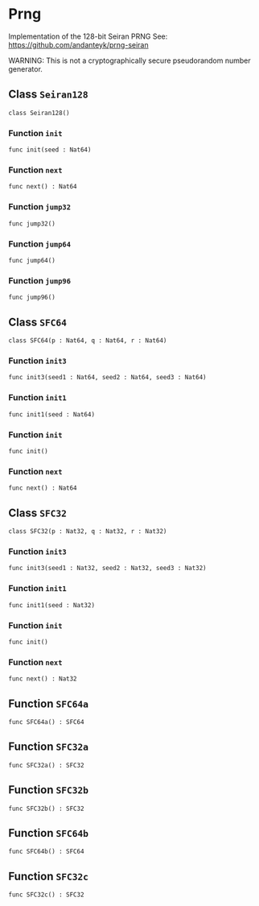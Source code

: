 # Prng
Implementation of the 128-bit Seiran PRNG
See: https://github.com/andanteyk/prng-seiran

WARNING: This is not a cryptographically secure pseudorandom
number generator.

## Class `Seiran128`

``` motoko
class Seiran128()
```


### Function `init`
``` motoko
func init(seed : Nat64)
```



### Function `next`
``` motoko
func next() : Nat64
```



### Function `jump32`
``` motoko
func jump32()
```



### Function `jump64`
``` motoko
func jump64()
```



### Function `jump96`
``` motoko
func jump96()
```


## Class `SFC64`

``` motoko
class SFC64(p : Nat64, q : Nat64, r : Nat64)
```


### Function `init3`
``` motoko
func init3(seed1 : Nat64, seed2 : Nat64, seed3 : Nat64)
```



### Function `init1`
``` motoko
func init1(seed : Nat64)
```



### Function `init`
``` motoko
func init()
```



### Function `next`
``` motoko
func next() : Nat64
```


## Class `SFC32`

``` motoko
class SFC32(p : Nat32, q : Nat32, r : Nat32)
```


### Function `init3`
``` motoko
func init3(seed1 : Nat32, seed2 : Nat32, seed3 : Nat32)
```



### Function `init1`
``` motoko
func init1(seed : Nat32)
```



### Function `init`
``` motoko
func init()
```



### Function `next`
``` motoko
func next() : Nat32
```


## Function `SFC64a`
``` motoko
func SFC64a() : SFC64
```


## Function `SFC32a`
``` motoko
func SFC32a() : SFC32
```


## Function `SFC32b`
``` motoko
func SFC32b() : SFC32
```


## Function `SFC64b`
``` motoko
func SFC64b() : SFC64
```


## Function `SFC32c`
``` motoko
func SFC32c() : SFC32
```

